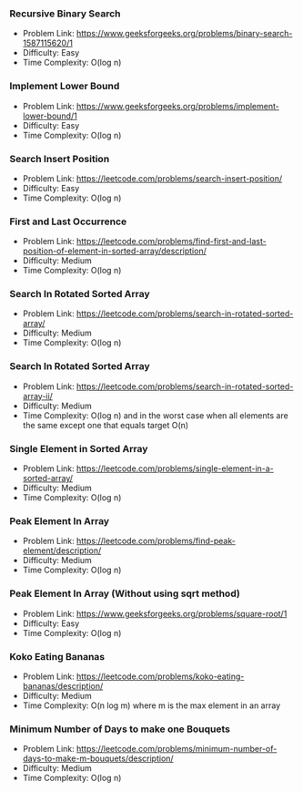 ### Recursive Binary Search
- Problem Link: https://www.geeksforgeeks.org/problems/binary-search-1587115620/1
- Difficulty: Easy
- Time Complexity: O(log n)

### Implement Lower Bound
- Problem Link: https://www.geeksforgeeks.org/problems/implement-lower-bound/1
- Difficulty: Easy
- Time Complexity: O(log n)

### Search Insert Position
- Problem Link: https://leetcode.com/problems/search-insert-position/
- Difficulty: Easy
- Time Complexity: O(log n)

### First and Last Occurrence 
- Problem Link: https://leetcode.com/problems/find-first-and-last-position-of-element-in-sorted-array/description/
- Difficulty: Medium
- Time Complexity: O(log n)

### Search In Rotated Sorted Array
- Problem Link: https://leetcode.com/problems/search-in-rotated-sorted-array/
- Difficulty: Medium
- Time Complexity: O(log n)

### Search In Rotated Sorted Array
- Problem Link: https://leetcode.com/problems/search-in-rotated-sorted-array-ii/
- Difficulty: Medium
- Time Complexity: O(log n) and in the worst case when all elements are the same except one that equals target O(n)

### Single Element in Sorted Array
- Problem Link: https://leetcode.com/problems/single-element-in-a-sorted-array/
- Difficulty: Medium
- Time Complexity: O(log n)

### Peak Element In Array
- Problem Link: https://leetcode.com/problems/find-peak-element/description/
- Difficulty: Medium
- Time Complexity: O(log n)

### Peak Element In Array (Without using sqrt method)
- Problem Link: https://www.geeksforgeeks.org/problems/square-root/1
- Difficulty: Easy
- Time Complexity: O(log n)

### Koko Eating Bananas
- Problem Link: https://leetcode.com/problems/koko-eating-bananas/description/
- Difficulty: Medium
- Time Complexity: O(n log m) where m is the max element in an array

### Minimum Number of Days to make one Bouquets
- Problem Link: https://leetcode.com/problems/minimum-number-of-days-to-make-m-bouquets/description/
- Difficulty: Medium
- Time Complexity: O(log n)